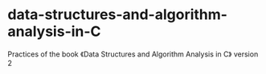 data-structures-and-algorithm-analysis-in-C
===========================================

Practices of the book 《Data Structures and Algorithm Analysis in C》 version 2
